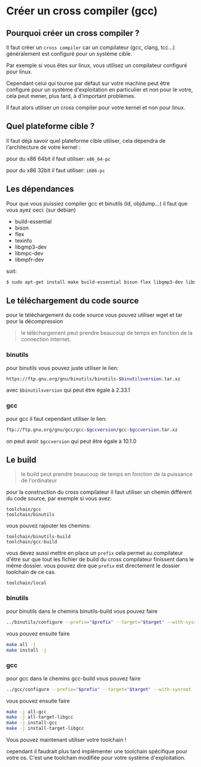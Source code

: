 
# Créer un cross compiler (gcc)

## Pourquoi créer un cross compiler ? 

Il faut créer un `cross compiler` car un compilateur (gcc, clang, tcc...) généralement est configuré pour un système cible. 

Par exemple si vous êtes sur linux, vous utilisez un compilateur configuré pour linux. 

Cependant celui qui tourne par défaut sur votre machine peut être configuré pour un système d'exploitation en particulier et non pour le votre, cela peut mener, plus tard, à d'important problèmes. 

Il faut alors utiliser un cross compiler pour votre kernel et non pour linux.

## Quel plateforme cible ? 

Il faut déjà savoir quel plateforme cible utiliser, cela dépendra de l'architecture de votre kernel :


pour du x86 64bit il faut utiliser: 
`x86_64-pc`

pour du x86 32bit il faut utiliser: 
`i686-pc`

## Les dépendances

Pour que vous puissiez compiler gcc et binutils (ld, objdump...) il faut que vous ayez ceci: (sur debian)

- build-essential
- bison
- flex
- texinfo
- libgmp3-dev
- libmpc-dev
- libmpfr-dev

soit: 
```bash
$ sudo apt-get install make build-essential bison flex libgmp3-dev libmpc-dev libmpfr-dev texinfo wget gcc binutils
```

## Le téléchargement du code source 

pour le téléchargement du code source vous pouvez utiliser wget et tar pour la décompression 

> le téléchargement peut prendre beaucoup de temps en fonction de la connection internet.

### binutils 

pour binutils vous pouvez juste utiliser le lien: 
```bash
https://ftp.gnu.org/gnu/binutils/binutils-$binutilsversion.tar.xz
```
avec `$binutilsversion` qui peut être égale à 2.33.1 

### gcc 

pour gcc il faut cependant utiliser le lien: 
```bash
ftp://ftp.gnu.org/gnu/gcc/gcc-$gccversion/gcc-$gccversion.tar.xz

```

on peut avoir `$gccversion` qui peut être égale à 10.1.0

## Le build

> le build peut prendre beaucoup de temps en fonction de la puissance de l'ordinateur

pour la construction du cross compilateur il faut utiliser un chemin différent du code source, par exemple si vous avez: 
```
toolchain/gcc
toolchain/binutils
```
vous pouvez rajouter les chemins: 
```
toolchain/binutils-build
toolchain/gcc-build 
```

vous devez aussi mettre en place un `prefix` cela permet au compilateur d'être sur que tout les fichier de build du cross compilateur finissent dans le même dossier. vous pouvez dire que `prefix` est directement le dossier toolchain de ce cas. 

```
toolchain/local
```

### binutils 

pour binutils dans le chemins binutils-build vous pouvez faire 

```bash
../binutils/configure --prefix="$prefix" --target="$target" --with-sysroot --disable-nls --disable-werror 
```

vous pouvez ensuite faire 

```bash
make all -j
make install -j
```

### gcc 

pour gcc dans le chemins gcc-build vous pouvez faire 

```bash
../gcc/configure --prefix="$prefix" --target="$target" --with-sysroot --disable-nls --enable-languages=c,c++ --with-newlib
```

vous pouvez ensuite faire 

```bash
make -j all-gcc 
make -j all-target-libgcc
make -j install-gcc 
make -j install-target-libgcc
```

Vous pouvez maintenant utiliser votre toolchain !

cependant il faudrait plus tard implémenter une toolchain spécifique pour votre os. 
C'est une toolchain modifiée pour votre système d'exploitation.